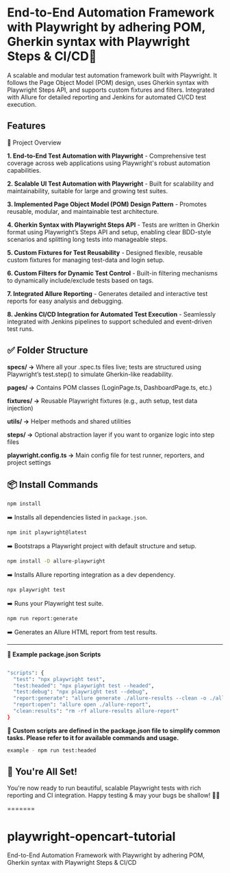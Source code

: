 # End-to-End Automation Framework with Playwright by adhering POM, Gherkin syntax with Playwright Steps & CI/CD👋


A scalable and modular test automation framework built with Playwright. It follows the Page Object Model (POM) design, uses Gherkin syntax with Playwright Steps API, and supports custom fixtures and filters. Integrated with Allure for detailed reporting and Jenkins for automated CI/CD test execution.


## Features

🔧 Project Overview

**1. End-to-End Test Automation with Playwright** -
Comprehensive test coverage across web applications using Playwright's robust automation capabilities.

**2. Scalable UI Test Automation with Playwright** -
Built for scalability and maintainability, suitable for large and growing test suites.

**3. Implemented Page Object Model (POM) Design Pattern** -
Promotes reusable, modular, and maintainable test architecture.

**4. Gherkin Syntax with Playwright Steps API** -
Tests are written in Gherkin format using Playwright’s Steps API and setup, enabling clear BDD-style scenarios and splitting long tests into manageable steps.

**5. Custom Fixtures for Test Reusability** -
Designed flexible, reusable custom fixtures for managing test-data and login setup.

**6. Custom Filters for Dynamic Test Control** -
Built-in filtering mechanisms to dynamically include/exclude tests based on tags.

**7. Integrated Allure Reporting** -
Generates detailed and interactive test reports for easy analysis and debugging.

**8. Jenkins CI/CD Integration for Automated Test Execution** -
Seamlessly integrated with Jenkins pipelines to support scheduled and event-driven test runs.

## ✅ Folder Structure

**specs/ →** Where all your .spec.ts files live; tests are structured using Playwright’s test.step() to simulate Gherkin-like readability.

**pages/ →** Contains POM classes (LoginPage.ts, DashboardPage.ts, etc.)

**fixtures/ →** Reusable Playwright fixtures (e.g., auth setup, test data injection)

**utils/ →** Helper methods and shared utilities

**steps/ →** Optional abstraction layer if you want to organize logic into step files

**playwright.config.ts →** Main config file for test runner, reporters, and project settings


## 📦 Install Commands

```bash
npm install
```

➡️ Installs all dependencies listed in `package.json`.

```bash
npm init playwright@latest
```

➡️ Bootstraps a Playwright project with default structure and setup.

```bash
npm install -D allure-playwright
```

➡️ Installs Allure reporting integration as a dev dependency.

```bash
npx playwright test
```

➡️ Runs your Playwright test suite.

```bash
npm run report:generate
```

➡️ Generates an Allure HTML report from test results.

---


**📁 Example package.json Scripts**

```bash

"scripts": {
  "test": "npx playwright test",
  "test:headed": "npx playwright test --headed",
  "test:debug": "npx playwright test --debug",
  "report:generate": "allure generate ./allure-results --clean -o ./allure-report",
  "report:open": "allure open ./allure-report",
  "clean:results": "rm -rf allure-results allure-report"
}

```

**💬 Custom scripts are defined in the package.json file to simplify common tasks. Please refer to it for available commands and usage.**

```bash
example - npm run test:headed
```

## 🎉 You're All Set!

You're now ready to run beautiful, scalable Playwright tests with rich reporting and CI integration.
Happy testing & may your bugs be shallow! 🐞🚀

=======
# playwright-opencart-tutorial
End-to-End Automation Framework with Playwright by adhering POM, Gherkin syntax with Playwright Steps &amp; CI/CD
